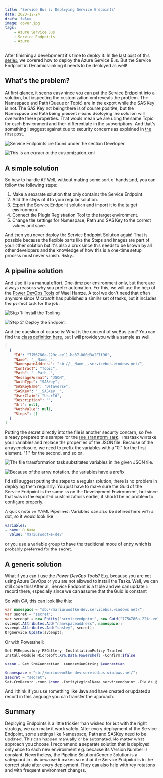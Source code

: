 ```yaml
---
title: "Service Bus 5: Deploying Service Endpoints"
date: 2023-12-24
draft: false
image: cover.jpg
tags: 
    - Azure Service Bus
    - Service Endpoints
    - Azure
---
```


After finishing a development it's time to deploy it. In [the last post](/post/servicebus/biceps) of [this series](/post/servicebus), we covered how to deploy the Azure Service Bus. But the Service Endpoint in Dynamics linking it needs to be deployed as well!

## What's the problem?
At first glance, it seems easy since you can put the Service Endpoint into a solution, but inspecting the customization.xml reveals the problem. The Namespace and Path (Queue or Topic) are in the export while the SAS Key is not. The SAS Key not being there is of course positive, but the Namespace and Path being present means deploying the solution will overwrite these properties. That would mean we are using the same Topic for each Environment and then differentiate in the subscriptions. And that's something I suggest against due to security concerns as explained in [the first post](/post/servicebus/exporting-events).

![Service Endpoints are found under the section Developer.](addToSolution.png)

![This is an extract of the customization.xml](solutionContent.png)

## A simple solution
So how to handle it? Well, without making some sort of handstand, you can follow the following steps:
1. Make a separate solution that only contains the Service Endpoint.
1. Add the steps of it to your regular solution.
1. Export the Service Endpoint solution and import it to the target environment.
1. Connect the Plugin Registration Tool to the target environment.
1. Change the settings for Namespace, Path and SAS Key to the correct values and save.

And then you never deploy the Service Endpoint Solution again! That is possible because the flexible parts like the Steps and Images are part of your other solution but it's also a crux since this needs to be known by all other developers and the knowledge of how this is a one-time setup process must never vanish. Risky...

## A pipeline solution
And also it is a manual effort. One-time per environment only, but there are always reasons why you prefer automation.
For this, we will use the help of the [Power DevOps Tools](https://marketplace.visualstudio.com/items?itemName=WaelHamze.xrm-ci-framework-build-tasks) of Wael Hamze. A tool we don't need that often anymore since Microsoft has published a similar set of tasks, but it includes the perfect task for the job.

![Step 1: Install the Tooling](pdtInstall.png)

![Step 2: Deploy the Endpoint](pdtDeploy.png)

And the question of course is: What is the content of svcBus.json?
You can find the [class definition here](https://github.com/WaelHamze/xrm-ci-framework/blob/master/MSDYNV9/Xrm.Framework.CI/Xrm.Framework.CI.Common/PluginRegistration/ServiceEndpt.cs), but I will provide you with a sample as well.

``` json
[
  {
    "Id": "7756786a-229c-ee11-be37-000d3a207f96",
    "Name": "__Name__",
    "NamespaceAddress": "sb://__Name__.servicebus.windows.net/",
    "Contract": "Topic",
    "Path": "__Path__",
    "MessageFormat": "JSON",
    "AuthType": "SASKey",
    "SASKeyName": "Dataverse",
    "SASKey": "__SASKey__",
    "UserClaim": "UserId",
    "Description": "",
    "Url": null,
    "AuthValue": null,
    "Steps": []
  }
]
```

Putting the secret directly into the file is another security concern, so I've already prepared this sample for the [File Transform Task](https://learn.microsoft.com/en-us/azure/devops/pipelines/tasks/reference/file-transform-v1?view=azure-pipelines). This task will take your variables and replace the properties of the JSON file. Because of the array enclosure, we need to prefix the variables with a "0." for the first element, "1." for the second, and so on.

![The file transformation task substitutes variables in the given JSON file.](filetransform.png)

![Because of the array notation, the variables have a prefix](variables.png)

I'd still suggest putting the steps to a regular solution, there is no problem in deploying them regularly. You just have to make sure the Guid of the Service Endpoint is the same as on the Development Environment, but since that was in the exported customizations earlier, it should be no problem to configure properly.

A quick note on YAML Pipelines: Variables can also be defined here with a dot, so it would look like
``` yaml
variables:
- name: 0.Name
  value: 'mariuswodtke-dev' 
```
or you use a variable group to have the traditional mode of entry which is probably preferred for the secret.

## A generic solution
What if you can't use the _Power DevOps Tools_? E.g. because you are not using Azure DevOps or you are not allowed to install the Tasks. Well, we can still code this! After all, Service Endpoint is a table and we can update a record there, especially since we can assume that the Guid is constant.

So with C#, this can look like this:
``` c#
var namespace = "sb://mariuswodtke-dev.servicebus.windows.net/";
var secret = "secret";
var svcenpt = new Entity("serviceendpoint", new Guid("7756786a-229c-ee11-be37-000d3a207f96"));
svcenpt.Attributes.Add("namespaceaddress", namespace);
svcenpt.Attributes.Add("saskey", secret);
OrgService.Update(svcenpt);
```

Or with Powershell:
``` ps1
Set-PSRepository PSGallery -InstallationPolicy Trusted
Install-Module Microsoft.Xrm.Data.Powershell -Confirm:$false

$conn = Get-CrmConnection -ConnectionString $connection

$namespace = "sb://mariuswodtke-dev.servicebus.windows.net/";
$secret = "secret";
Set-CrmRecord -conn $conn -EntityLogicalName serviceendpoint -Fields @{"namespaceaddress" = $namespace; "saskey" = $secret} -Id "7756786a-229c-ee11-be37-000d3a207f96" -Upsert
```

And I think if you use something like Java and have created or updated a record in this language you can transfer the approach.

## Summary
Deploying Endpoints is a little trickier than wished for but with the right strategy, we can make it work safely. After every deployment of the Service Endpoint, some settings like Namespace, Path and SASKey need to be updated. This can happen manually or be automated.
No matter what approach you choose, I recommend a separate solution that is deployed only once to each new environment e.g. because its Version Number is constant. Nevertheless, the Pipeline Solution/Generic Solution is a safeguard in this because it makes sure that the Service Endpoint is in the correct state after every deployment. They can also help with key rotations and with frequent environment changes.